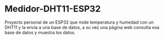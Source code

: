 # Medidor-DHT11-ESP32
Proyecto personal de un ESP32 que mide temperatura y humedad con un DHT11 y la envía a una base de datos, a su vez una página web consulta esa base de datos y muestra los datos.
